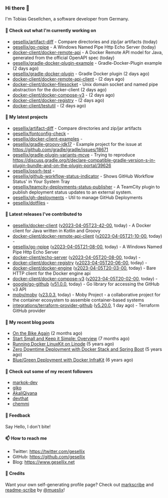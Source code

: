 ### Hi there 👋

I'm Tobias Gesellchen, a software developer from Germany.

#### 👷 Check out what I'm currently working on

- [gesellix/artifact-diff](https://github.com/gesellix/artifact-diff) - Compare directories and zip/jar artifacts (today)
- [gesellix/go-npipe](https://github.com/gesellix/go-npipe) - A Windows Named Pipe Http Echo Server (today)
- [docker-client/docker-remote-api](https://github.com/docker-client/docker-remote-api) - A Docker Remote API model for Java, generated from the official OpenAPI spec (today)
- [gesellix/gradle-docker-plugin-example](https://github.com/gesellix/gradle-docker-plugin-example) - Gradle-Docker-Plugin example (2 days ago)
- [gesellix/gradle-docker-plugin](https://github.com/gesellix/gradle-docker-plugin) - Gradle Docker plugin (2 days ago)
- [docker-client/docker-remote-api-client](https://github.com/docker-client/docker-remote-api-client) -  (2 days ago)
- [docker-client/docker-filesocket](https://github.com/docker-client/docker-filesocket) - Unix domain socket and named pipe abstraction for the docker-client (2 days ago)
- [docker-client/docker-compose-v3](https://github.com/docker-client/docker-compose-v3) -  (2 days ago)
- [docker-client/docker-registry](https://github.com/docker-client/docker-registry) -  (2 days ago)
- [docker-client/testutil](https://github.com/docker-client/testutil) -  (2 days ago)

#### 🌱 My latest projects

- [gesellix/artifact-diff](https://github.com/gesellix/artifact-diff) - Compare directories and zip/jar artifacts
- [gesellix/fontconfig-check](https://github.com/gesellix/fontconfig-check) - 
- [gesellix/docker-client-examples](https://github.com/gesellix/docker-client-examples) - 
- [gesellix/gradle-groovy-jdk17](https://github.com/gesellix/gradle-groovy-jdk17) - Example project for the issue at https://github.com/gradle/gradle/issues/18671
- [gesellix/gradle-plugin-variants-mcve](https://github.com/gesellix/gradle-plugin-variants-mcve) - Trying to reproduce https://discuss.gradle.org/t/declare-compatible-gradle-version-s-in-plugin-bundle-and-on-the-plugin-portal/39626
- [gesellix/ossrh-test](https://github.com/gesellix/ossrh-test) - 
- [gesellix/github-workflow-status-indicator](https://github.com/gesellix/github-workflow-status-indicator) - Shows GitHub Workflow Status&#39; in Your System Tray
- [gesellix/teamcity-deployments-status-publisher](https://github.com/gesellix/teamcity-deployments-status-publisher) - A TeamCity plugin to publish deployment status updates to an external system.
- [gesellix/gh-deployments](https://github.com/gesellix/gh-deployments) - Util to manage GitHub Deployments
- [gesellix/dotfiles](https://github.com/gesellix/dotfiles) - 

#### 🔭 Latest releases I've contributed to

- [gesellix/docker-client](https://github.com/gesellix/docker-client) ([v2023-04-05T23-42-00](https://github.com/gesellix/docker-client/releases/tag/v2023-04-05T23-42-00), today) - A Docker client for Java written in Kotlin and Groovy
- [docker-client/docker-remote-api-client](https://github.com/docker-client/docker-remote-api-client) ([v2023-04-05T21-10-00](https://github.com/docker-client/docker-remote-api-client/releases/tag/v2023-04-05T21-10-00), today) - 
- [gesellix/go-npipe](https://github.com/gesellix/go-npipe) ([v2023-04-05T21-08-00](https://github.com/gesellix/go-npipe/releases/tag/v2023-04-05T21-08-00), today) - A Windows Named Pipe Http Echo Server
- [docker-client/echo-server](https://github.com/docker-client/echo-server) ([v2023-04-05T20-08-00](https://github.com/docker-client/echo-server/releases/tag/v2023-04-05T20-08-00), today) - 
- [docker-client/docker-registry](https://github.com/docker-client/docker-registry) ([v2023-04-05T20-06-00](https://github.com/docker-client/docker-registry/releases/tag/v2023-04-05T20-06-00), today) - 
- [docker-client/docker-engine](https://github.com/docker-client/docker-engine) ([v2023-04-05T20-03-00](https://github.com/docker-client/docker-engine/releases/tag/v2023-04-05T20-03-00), today) - Bare HTTP client for the Docker engine api
- [docker-client/docker-compose-v3](https://github.com/docker-client/docker-compose-v3) ([v2023-04-05T20-02-00](https://github.com/docker-client/docker-compose-v3/releases/tag/v2023-04-05T20-02-00), today) - 
- [google/go-github](https://github.com/google/go-github) ([v51.0.0](https://github.com/google/go-github/releases/tag/v51.0.0), today) - Go library for accessing the GitHub v3 API
- [moby/moby](https://github.com/moby/moby) ([v23.0.3](https://github.com/moby/moby/releases/tag/v23.0.3), today) - Moby Project - a collaborative project for the container ecosystem to assemble container-based systems
- [integrations/terraform-provider-github](https://github.com/integrations/terraform-provider-github) ([v5.20.0](https://github.com/integrations/terraform-provider-github/releases/tag/v5.20.0), 1 day ago) - Terraform GitHub provider

#### 📜 My recent blog posts

- [On the Bike Again](https://www.gesellix.net/post/on-the-bike-again/) (2 months ago)
- [Start Small and Keep it Simple: Overview](https://www.gesellix.net/post/start-small-keep-it-simple-overview/) (7 months ago)
- [Running Docker LinuxKit on Linode](https://www.gesellix.net/post/running-docker-linuxkit-on-linode/) (5 years ago)
- [Zero Downtime Deployment with Docker Stack and Spring Boot](https://www.gesellix.net/post/zero-downtime-deployment-with-docker-stack-and-spring-boot/) (5 years ago)
- [Blue/Green Deployment with Docker InfraKit](https://www.gesellix.net/post/blue-green-deployment-with-docker-infrakit/) (6 years ago)



#### 👯 Check out some of my recent followers

- [markok-dev](https://github.com/markok-dev)
- [giko](https://github.com/giko)
- [AkaliQiyana](https://github.com/AkaliQiyana)
- [devthat](https://github.com/devthat)
- [chemmi](https://github.com/chemmi)

#### 💬 Feedback

Say Hello, I don't bite!

#### 📫 How to reach me

- Twitter: https://twitter.com/gesellix
- GitHub: https://github.com/gesellix
- Blog: https://www.gesellix.net

#### 🙇 Credits

Want your own self-generating profile page? Check out [markscribe](https://github.com/muesli/markscribe)
and [readme-scribe](https://github.com/muesli/readme-scribe) by [@mueslix](https://twitter.com/mueslix)!
